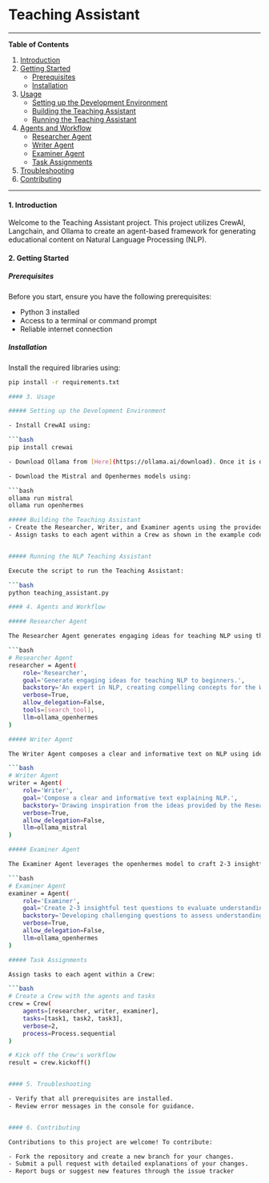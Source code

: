 # Teaching Assistant

---

**Table of Contents**

1. [Introduction](#1-introduction)
2. [Getting Started](#2-getting-started)
    - [Prerequisites](#prerequisites)
    - [Installation](#installation)
3. [Usage](#3-usage)
    - [Setting up the Development Environment](#setting-up-the-development-environment)
    - [Building the Teaching Assistant](#building-the-teaching-assistant)
    - [Running the Teaching Assistant](#running-the-teaching-assistant)
4. [Agents and Workflow](#4-agents-and-workflow)
    - [Researcher Agent](#researcher-agent)
    - [Writer Agent](#writer-agent)
    - [Examiner Agent](#examiner-agent)
    - [Task Assignments](#task-assignments)
5. [Troubleshooting](#5-troubleshooting)
6. [Contributing](#6-contributing)

---

#### 1. Introduction

Welcome to the Teaching Assistant project. This project utilizes CrewAI, Langchain, and Ollama to create an agent-based framework for generating educational content on Natural Language Processing (NLP).

#### 2. Getting Started

##### Prerequisites

Before you start, ensure you have the following prerequisites:

- Python 3 installed
- Access to a terminal or command prompt
- Reliable internet connection

##### Installation

Install the required libraries using:

```bash
pip install -r requirements.txt

#### 3. Usage

##### Setting up the Development Environment

- Install CrewAI using:

```bash
pip install crewai

- Download Ollama from [Here](https://ollama.ai/download). Once it is downloaded open your terminal and download the weights of any model of your choice, in my case I used mistral and openhermes. Refer to the Ollama website [Here](https://ollama.ai/library) to see the models they have.

- Download the Mistral and Openhermes models using:

```bash
ollama run mistral
ollama run openhermes

##### Building the Teaching Assistant
- Create the Researcher, Writer, and Examiner agents using the provided code.
- Assign tasks to each agent within a Crew as shown in the example code.


##### Running the NLP Teaching Assistant

Execute the script to run the Teaching Assistant:

```bash
python teaching_assistant.py

#### 4. Agents and Workflow

##### Researcher Agent

The Researcher Agent generates engaging ideas for teaching NLP using the openhermes model. It utilizes the DuckDuckGoSearchRun tool from Langchain which is used to search the web for the latest articles, in my case NLP.

```bash
# Researcher Agent
researcher = Agent(
    role='Researcher',
    goal='Generate engaging ideas for teaching NLP to beginners.',
    backstory='An expert in NLP, creating compelling concepts for the Writer Agent.',
    verbose=True,
    allow_delegation=False,
    tools=[search_tool],
    llm=ollama_openhermes
)

##### Writer Agent

The Writer Agent composes a clear and informative text on NLP using ideas provided by the Researcher. The writer agent uses the mistral model.

```bash
# Writer Agent
writer = Agent(
    role='Writer',
    goal='Compose a clear and informative text explaining NLP.',
    backstory='Drawing inspiration from the ideas provided by the Researcher.',
    verbose=True,
    allow_delegation=False,
    llm=ollama_mistral
)

##### Examiner Agent

The Examiner Agent leverages the openhermes model to craft 2-3 insightful test questions to evaluate understanding.

```bash
# Examiner Agent
examiner = Agent(
    role='Examiner',
    goal='Create 2-3 insightful test questions to evaluate understanding.',
    backstory='Developing challenging questions to assess understanding.',
    verbose=True,
    allow_delegation=False,
    llm=ollama_openhermes
)

##### Task Assignments

Assign tasks to each agent within a Crew:

```bash
# Create a Crew with the agents and tasks
crew = Crew(
    agents=[researcher, writer, examiner],
    tasks=[task1, task2, task3],
    verbose=2,
    process=Process.sequential
)

# Kick off the Crew's workflow
result = crew.kickoff()


#### 5. Troubleshooting

- Verify that all prerequisites are installed.
- Review error messages in the console for guidance.


#### 6. Contributing

Contributions to this project are welcome! To contribute:

- Fork the repository and create a new branch for your changes.
- Submit a pull request with detailed explanations of your changes.
- Report bugs or suggest new features through the issue tracker

